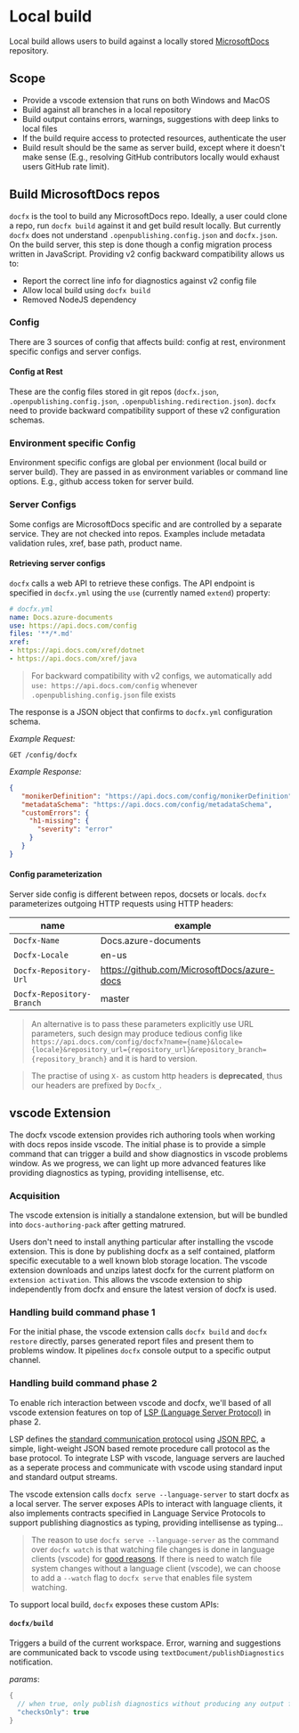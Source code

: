 # Local build

Local build allows users to build against a locally stored [MicrosoftDocs](https://github.com/MicrosoftDocs) repository.

## Scope

- Provide a vscode extension that runs on both Windows and MacOS
- Build against all branches in a local repository
- Build output contains errors, warnings, suggestions with deep links to local files
- If the build require access to protected resources, authenticate the user
- Build result should be the same as server build, except where it doesn't make sense (E.g., resolving GitHub contributors locally would exhaust users GitHub rate limit).

## Build MicrosoftDocs repos

`docfx` is the tool to build any MicrosoftDocs repo. Ideally, a user could clone a repo, run `docfx build` against it and get build result locally. But currently `docfx` does not understand `.openpublishing.config.json` and `docfx.json`. On the build server, this step is done though a config migration process written in JavaScript. Providing v2 config backward compatibility allows us to:

- Report the correct line info for diagnostics against v2 config file
- Allow local build using `docfx build`
- Removed NodeJS dependency

### Config

There are 3 sources of config that affects build: config at rest, environment specific configs and server configs.

#### Config at Rest

These are the config files stored in git repos (`docfx.json`, `.openpublishing.config.json`, `.openpublishing.redirection.json`). `docfx` need to provide backward compatibility support of these v2 configuration schemas.

### Environment specific Config

Environment specific configs are global per envionment (local build or server build). They are passed in as environment variables or command line options. E.g., github access token for server build.

### Server Configs

Some configs are MicrosoftDocs specific and are controlled by a separate service. They are not checked into repos. Examples include metadata validation rules, xref, base path, product name.

#### Retrieving server configs

`docfx` calls a web API to retrieve these configs. The API endpoint is specified in `docfx.yml` using the `use` (currently named `extend`) property:

```yml
# docfx.yml
name: Docs.azure-documents
use: https://api.docs.com/config
files: '**/*.md'
xref:
- https://api.docs.com/xref/dotnet
- https://api.docs.com/xref/java
```

> For backward compatibility with v2 configs, we automatically add `use: https://api.docs.com/config` whenever `.openpublishing.config.json` file exists

The response is a JSON object that confirms to `docfx.yml` configuration schema.

_Example Request:_

```
GET /config/docfx
```

_Example Response:_
```json
{
   "monikerDefinition": "https://api.docs.com/config/monikerDefinition",
   "metadataSchema": "https://api.docs.com/config/metadataSchema",
   "customErrors": {
     "h1-missing": {
       "severity": "error"
     }
   }
}
```

#### Config parameterization

Server side config is different between repos, docsets or locals. `docfx` parameterizes outgoing HTTP requests using HTTP headers:

name | example
----|----
`Docfx-Name` | Docs.azure-documents
`Docfx-Locale` | en-us
`Docfx-Repository-Url` | https://github.com/MicrosoftDocs/azure-docs
`Docfx-Repository-Branch` | master

> An alternative is to pass these parameters explicitly use URL parameters, such design may produce tedious config like `https://api.docs.com/config/docfx?name={name}&locale={locale}&repository_url={repository_url}&repository_branch={repository_branch}` and it is hard to version.

> The practise of using `X-` as custom http headers is __deprecated__, thus our headers are prefixed by `Docfx_`.

## vscode Extension

The docfx vscode extension provides rich authoring tools when working with docs repos inside vscode. The initial phase is to provide a simple command that can trigger a build and show diagnostics in vscode problems window. As we progress, we can light up more advanced features like providing diagnostics as typing, providing intellisense, etc.

### Acquisition

The vscode extension is initially a standalone extension, but will be bundled into `docs-authoring-pack` after getting matrured.

Users don't need to install anything particular after installing the vscode extension. This is done by publishing docfx as a self contained, platform specific executable to a well known blob storage location. The vscode extension downloads and unzips latest docfx for the current platform on `extension activation`. This allows the vscode extension to ship independently from docfx and ensure the latest version of docfx is used.

### Handling build command phase 1

For the initial phase, the vscode extension calls `docfx build` and `docfx restore` directly, parses generated report files and present them to problems window. It pipelines `docfx` console output to a specific output channel.

### Handling build command phase 2

To enable rich interaction between vscode and docfx, we'll based of all vscode extension features on top of [LSP (Language Server Protocol)](https://langserver.org/) in phase 2.

LSP defines the [standard communication protocol](https://microsoft.github.io/language-server-protocol/specifications/specification-3-14/) using [JSON RPC](https://www.jsonrpc.org/specification), a simple, light-weight JSON based remote procedure call protocol as the base protocol. To integrate LSP with vscode, language servers are lauched as a seperate process and communicate with vscode using standard input and standard output streams.

The vscode extension calls `docfx serve --language-server` to start docfx as a local server. The server exposes APIs to interact with language clients, it also implements contracts specified in Language Service Protocols to support publishing diagnostics as typing, providing intellisense as typing...

> The reason to use `docfx serve --language-server` as the command over `docfx watch` is that watching file changes is done in language clients (vscode) for [good reasons](https://microsoft.github.io/language-server-protocol/specification#workspace_didChangeWatchedFiles). If there is need to watch file system changes without a language client (vscode), we can choose to add a `--watch` flag to `docfx serve` that enables file system watching.

To support local build, `docfx` exposes these custom APIs:

#### `docfx/build`

Triggers a build of the current workspace. Error, warning and suggestions are communicated back to vscode using `textDocument/publishDiagnostics` notification.

_params_:

```csharp
{
  // when true, only publish diagnostics without producing any output files on disk, this can significantly speed up build speed
  "checksOnly": true
}
```
